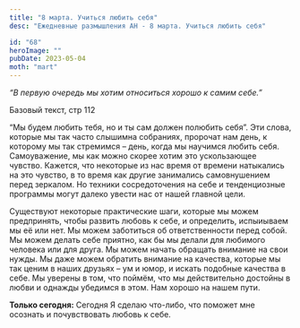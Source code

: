 ```yaml
---
title: "8 марта. Учиться любить себя"
desc: "Ежедневные размышления АН - 8 марта. Учиться любить себя"

id: "68"
heroImage: ""
pubDate: 2023-05-04
moth: "mart"
---
```


_“В первую очередь мы хотим относиться хорошо к самим себе.”_

Базовый текст, стр 112

“Мы будем любить тебя, но и ты сам должен полюбить себя”. Эти слова, которые
мы так часто слышимна собраниях, пророчат нам день, к которому мы так
стремимся – день, когда мы научимся любить себя. Самоуважение, мы как можно
скорее хотим это ускользающее чувство. Кажется, что некоторые из нас время от
времени натыкались на это чувство, в то время как другие занимались
самовнушением перед зеркалом. Но техники сосредоточения на себе и
тенденциозные программы могут далеко увести нас от нашей главной цели.

Существуют некоторые практические шаги, которые мы можем предпринять, чтобы
развить любовь к себе, и определить, испыиываем мы её или нет. Мы можем
заботиться об ответственности перед собой. Мы можем делать себе приятно, как
бы мы делали для любимого человека или для друга. Мы можем начать обращать
внимание на свои нужды. Мы даже можем обратить внимание на качества, которые
мы так ценим в наших друзьях – ум и юмор, и искать подобные качества в себе.
Мы уверены в том, что поймём, что мы действительно достойны в любви и однажды
убедимся в этом. Нам хорошо на нашем пути.

**Только сегодня:** Сегодня Я сделаю что-либо, что поможет мне осознать и
почувствовать любовь к себе.
